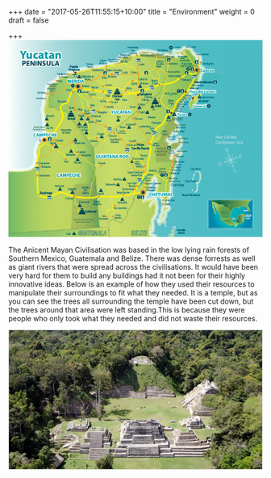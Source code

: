 +++
date = "2017-05-26T11:55:15+10:00"
title = "Environment"
weight = 0
draft = false

+++
<img src="images/Maya Map.jpg" alt="Maya Map" width="560">

The Anicent Mayan Civilisation was based in the low lying rain forests of Southern Mexico, Guatemala and Belize. There was dense forrests as well as giant rivers that were spread across the civilisations. It would have been very hard for them to build any buildings had it not been for their highly innovative ideas. Below is an example of how they used their resources to manipulate their surroundings to fit what they needed. It is a temple, but as you can see the trees all surrounding the temple have been cut down, but the trees around that area were left standing.This is because they were people who only took what they needed and did not waste their resources.

<img src="images/Maya Temples.jpg" alt="Maya Temples" width="560">